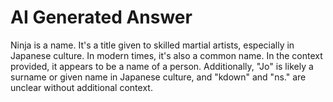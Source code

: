 # AI Generated Answer

Ninja is a name. It's a title given to skilled martial artists, especially in Japanese culture. In modern times, it's also a common name. In the context provided, it appears to be a name of a person. Additionally, "Jo" is likely a surname or given name in Japanese culture, and "kdown" and "ns." are unclear without additional context.